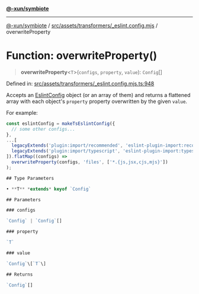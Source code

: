 [**@-xun/symbiote**](../../../../../README.md)

***

[@-xun/symbiote](../../../../../README.md) / [src/assets/transformers/\_eslint.config.mjs](../README.md) / overwriteProperty

# Function: overwriteProperty()

> **overwriteProperty**\<`T`\>(`configs`, `property`, `value`): `Config`[]

Defined in: [src/assets/transformers/\_eslint.config.mjs.ts:948](https://github.com/Xunnamius/symbiote/blob/520897b087b8e240c6e7c9236ad875776c29a907/src/assets/transformers/_eslint.config.mjs.ts#L948)

Accepts an [EslintConfig](../type-aliases/EslintConfig.md) object (or an array of them) and returns a
flattened array with each object's `property` property overwritten by the
given `value`.

For example:

```typescript
const eslintConfig = makeTsEslintConfig({
  // some other configs...
},
...[
  legacyExtends('plugin:import/recommended', 'eslint-plugin-import:recommended'),
  legacyExtends('plugin:import/typescript', 'eslint-plugin-import:typescript')
]).flatMap((configs) =>
  overwriteProperty(configs, 'files', ['*.{js,jsx,cjs,mjs}'])
);

## Type Parameters

• **T** *extends* keyof `Config`

## Parameters

### configs

`Config` | `Config`[]

### property

`T`

### value

`Config`\[`T`\]

## Returns

`Config`[]
